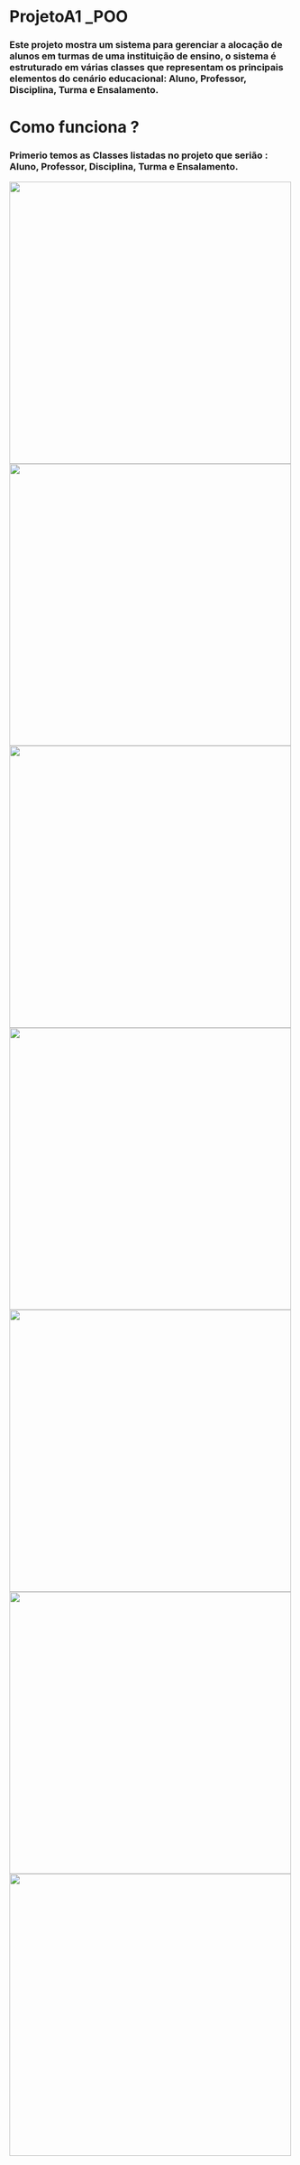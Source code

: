# ProjetoA1 _POO

### Este projeto mostra um sistema para gerenciar a alocação de alunos em turmas de uma instituição de ensino, o sistema é estruturado em várias classes que representam os principais elementos do cenário educacional: Aluno, Professor, Disciplina, Turma e Ensalamento.

# Como funciona ?

### Primerio temos as Classes listadas no projeto que serião : Aluno, Professor, Disciplina, Turma e Ensalamento.

<img src="https://github.com/user-attachments/assets/06468c7a-07e8-4afe-a172-fdf5db9878cf" width="500"/>
<img src="https://github.com/user-attachments/assets/c3306e9f-b741-49cd-ae15-7ad6a39c3014" width="500"/>
<img src="https://github.com/user-attachments/assets/8e16f964-bc2d-4cd7-a4dd-5cc4bbd58b18" width="500"/>
<img src="https://github.com/user-attachments/assets/5fe57458-bec2-4082-93f7-1170eae72c53" width="500"/>
<img src="https://github.com/user-attachments/assets/95741bc4-bc80-4e0d-a9e5-a0faaf9ed648" width="500"/>
<img src="https://github.com/user-attachments/assets/6c3509d3-33dc-47bb-b21c-21cf4472e0bc" width="500"/>
<img src="https://github.com/user-attachments/assets/2f338732-c788-4dfe-9ddc-a6fb362aae7b" width="500"/>



